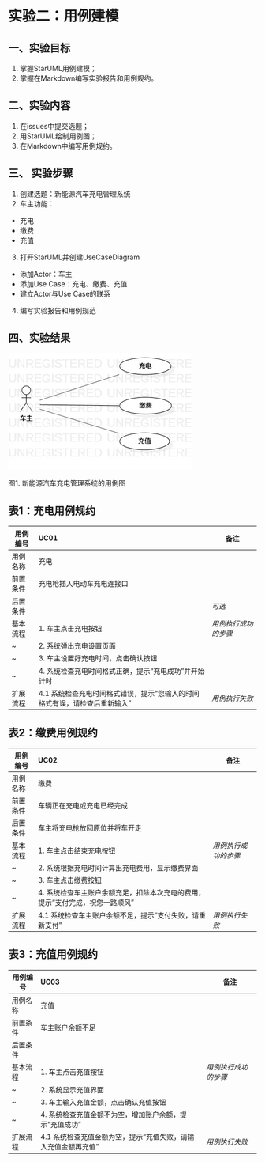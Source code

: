 # 实验二：用例建模  

## 一、实验目标

1. 掌握StarUML用例建模；  
2. 掌握在Markdown编写实验报告和用例规约。

## 二、实验内容  

1. 在issues中提交选题；  
2. 用StarUML绘制用例图；  
3. 在Markdown中编写用例规约。  

## 三、 实验步骤

1. 创建选题：新能源汽车充电管理系统
2. 车主功能：
- 充电
- 缴费
- 充值
3. 打开StarUML并创建UseCaseDiagram
- 添加Actor：车主
- 添加Use Case：充电、缴费、充值
- 建立Actor与Use Case的联系
4. 编写实验报告和用例规范

## 四、实验结果
![用例图](./lab2_UseCaseDiagram.png)

图1. 新能源汽车充电管理系统的用例图  

## 表1：充电用例规约
用例编号  | UC01 | 备注  
-|:-|-  
用例名称  | 充电 |   
前置条件  | 充电枪插入电动车充电连接口     | 
后置条件  |      | *可选*   
基本流程  | 1. 车主点击充电按钮  |*用例执行成功的步骤*    
~| 2. 系统弹出充电设置页面  |   
~| 3. 车主设置好充电时间，点击确认按钮  |   
~| 4. 系统检查充电时间格式正确，提示“充电成功”并开始计时 |   
扩展流程  | 4.1 系统检查充电时间格式错误，提示“您输入的时间格式有误，请检查后重新输入”  |*用例执行失败*   

## 表2：缴费用例规约  

用例编号  | UC02 | 备注  
-|:-|-  
用例名称  | 缴费  |   
前置条件  | 车辆正在充电或充电已经完成    |   
后置条件  | 车主将充电枪放回原位并将车开走    | 
基本流程  | 1. 车主点击结束充电按钮  |*用例执行成功的步骤*    
~| 2. 系统根据充电时间计算出充电费用，显示缴费界面  |   
~| 3. 车主点击缴费按钮  |   
~| 4. 系统检查车主账户余额充足，扣除本次充电的费用，提示“支付完成，祝您一路顺风”  |   
扩展流程  | 4.1 系统检查车主账户余额不足，提示“支付失败，请重新支付” |*用例执行失败* 

## 表3：充值用例规约  

用例编号  | UC03 | 备注  
-|:-|-  
用例名称  | 充值  |   
前置条件  | 车主账户余额不足    |   
后置条件  |     | 
基本流程  | 1. 车主点击充值按钮  |*用例执行成功的步骤*    
~| 2. 系统显示充值界面  |   
~| 3. 车主输入充值金额，点击确认充值按钮  |   
~| 4. 系统检查充值金额不为空，增加账户余额，提示“充值成功”  |   
扩展流程  | 4.1 系统检查充值金额为空，提示“充值失败，请输入充值金额再充值” |*用例执行失败*
